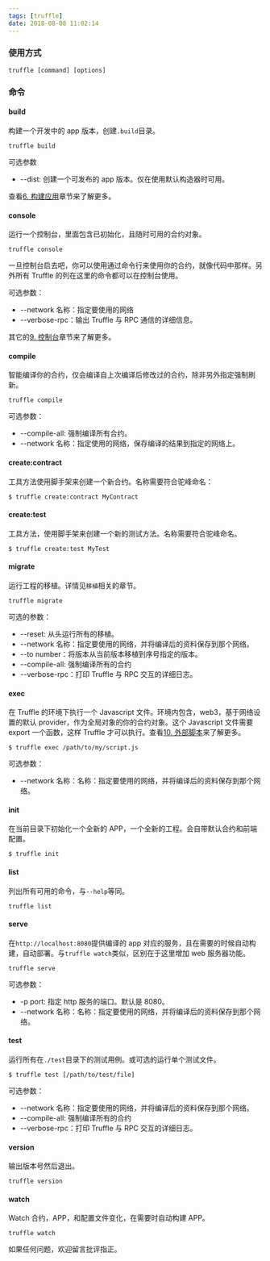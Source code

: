 ```yaml
---
tags: [truffle]
date: 2018-08-08 11:02:14
---
```


### 使用方式

```
truffle [command] [options]
```

### 命令

#### build

构建一个开发中的 app 版本，创建`.build`目录。

```
truffle build
```

可选参数

- --dist: 创建一个可发布的 app 版本。仅在使用默认构造器时可用。

查看[6. 构建应用](http://truffle.tryblockchain.org/Truffle-build-%E9%BB%98%E8%AE%A4%E6%9E%84%E5%BB%BA%E5%99%A8.html)章节来了解更多。

#### console

运行一个控制台，里面包含已初始化，且随时可用的合约对象。

```
truffle console
```

一旦控制台启去吧，你可以使用通过命令行来使用你的合约，就像代码中那样。另外所有 Truffle 的列在这里的命令都可以在控制台使用。

可选参数：

- --network 名称：指定要使用的网络
- --verbose-rpc：输出 Truffle 与 RPC 通信的详细信息。

其它的[9. 控制台](http://truffle.tryblockchain.org/Truffle-UsingTheConsole-%E4%BD%BF%E7%94%A8%E6%8E%A7%E5%88%B6%E5%8F%B0.html)章节来了解更多。

#### compile

智能编译你的合约，仅会编译自上次编译后修改过的合约，除非另外指定强制刷新。

```
truffle compile
```

可选参数：

- --compile-all: 强制编译所有合约。
- --network 名称：指定使用的网络，保存编译的结果到指定的网络上。

#### create:contract

工具方法使用脚手架来创建一个新合约。名称需要符合驼峰命名：

```
$ truffle create:contract MyContract
```

#### create:test

工具方法，使用脚手架来创建一个新的测试方法。名称需要符合驼峰命名。

```
$ truffle create:test MyTest
```

#### migrate

运行工程的移植。详情见`移植`相关的章节。

```
truffle migrate
```

可选的参数：

- --reset: 从头运行所有的移植。
- --network 名称：指定要使用的网络，并将编译后的资料保存到那个网络。
- --to number：将版本从当前版本移植到序号指定的版本。
- --compile-all: 强制编译所有的合约
- --verbose-rpc：打印 Truffle 与 RPC 交互的详细日志。

#### exec

在 Truffle 的环境下执行一个 Javascript 文件。环境内包含，web3，基于网络设置的默认 provider，作为全局对象的你的合约对象。这个 Javascript 文件需要 export 一个函数，这样 Truffle 才可以执行。查看[10. 外部脚本](http://truffle.tryblockchain.org/Truffle-WrtingExternalScripts-%E5%A4%96%E9%83%A8%E8%84%9A%E6%9C%AC.html)来了解更多。

```
$ truffle exec /path/to/my/script.js
```

可选参数：

- --network 名称：名称：指定要使用的网络，并将编译后的资料保存到那个网络。

#### init

在当前目录下初始化一个全新的 APP，一个全新的工程。会自带默认合约和前端配置。

```
$ truffle init
```

#### list

列出所有可用的命令，与`--help`等同。

```
truffle list
```

#### serve

在`http://localhost:8080`提供编译的 app 对应的服务，且在需要的时候自动构建，自动部署。与`truffle watch`类似，区别在于这里增加 web 服务器功能。

```
truffle serve
```

可选参数：

- -p port: 指定 http 服务的端口。默认是 8080。
- --network 名称：名称：指定要使用的网络，并将编译后的资料保存到那个网络。

#### test

运行所有在`./test`目录下的测试用例。或可选的运行单个测试文件。

```
$ truffle test [/path/to/test/file]
```

可选参数：

- --network 名称：指定要使用的网络，并将编译后的资料保存到那个网络。
- --compile-all: 强制编译所有的合约
- --verbose-rpc：打印 Truffle 与 RPC 交互的详细日志。

#### version

输出版本号然后退出。

```
truffle version
```

#### watch

Watch 合约，APP，和配置文件变化，在需要时自动构建 APP。

```
truffle watch
```

如果任何问题，欢迎留言批评指正。
